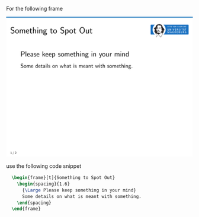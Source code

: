 For the following frame

![preview](assets/template-spot-out.png)

use the following code snippet

```tex
  \begin{frame}[t]{Something to Spot Out}
    \begin{spacing}{1.6}
      {\Large Please keep something in your mind}
      Some details on what is meant with something.
    \end{spacing}
  \end{frame}
```